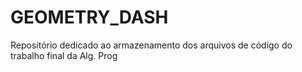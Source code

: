 # GEOMETRY_DASH
Repositório dedicado ao armazenamento dos arquivos de código do trabalho final da Alg. Prog
